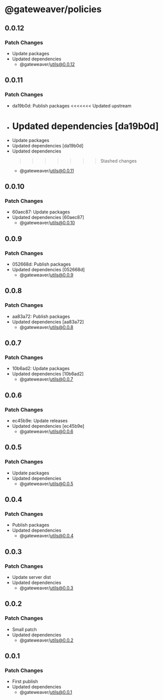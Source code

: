 # @gateweaver/policies

## 0.0.12

### Patch Changes

- Update packages
- Updated dependencies
  - @gateweaver/utils@0.0.12

## 0.0.11

### Patch Changes

- da19b0d: Publish packages
  <<<<<<< Updated upstream
- # Updated dependencies [da19b0d]
- Update packages
- Updated dependencies [da19b0d]
- Updated dependencies
  > > > > > > > Stashed changes
  - @gateweaver/utils@0.0.11

## 0.0.10

### Patch Changes

- 60aec87: Update packages
- Updated dependencies [60aec87]
  - @gateweaver/utils@0.0.10

## 0.0.9

### Patch Changes

- 052668d: Publish packages
- Updated dependencies [052668d]
  - @gateweaver/utils@0.0.9

## 0.0.8

### Patch Changes

- aa83a72: Publish packages
- Updated dependencies [aa83a72]
  - @gateweaver/utils@0.0.8

## 0.0.7

### Patch Changes

- 10b6ad2: Update packages
- Updated dependencies [10b6ad2]
  - @gateweaver/utils@0.0.7

## 0.0.6

### Patch Changes

- ec45b9e: Update releases
- Updated dependencies [ec45b9e]
  - @gateweaver/utils@0.0.6

## 0.0.5

### Patch Changes

- Update packages
- Updated dependencies
  - @gateweaver/utils@0.0.5

## 0.0.4

### Patch Changes

- Publish packages
- Updated dependencies
  - @gateweaver/utils@0.0.4

## 0.0.3

### Patch Changes

- Update server dist
- Updated dependencies
  - @gateweaver/utils@0.0.3

## 0.0.2

### Patch Changes

- Small patch
- Updated dependencies
  - @gateweaver/utils@0.0.2

## 0.0.1

### Patch Changes

- First publish
- Updated dependencies
  - @gateweaver/utils@0.0.1
